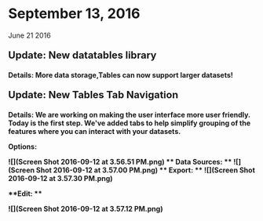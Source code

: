 # September 13, 2016

June 21 2016

<p style="font-size:20px"> <b>Update: New datatables library 

Details: More data storage,Tables can now support larger datasets!

<p style="font-size:20px"> <b>Update: New Tables Tab Navigation 

Details: We are working on making the user interface more user friendly. Today is the first step. We've added tabs to help simplify grouping of the features where you can interact with your datasets.

**Options:**

![](Screen Shot 2016-09-12 at 3.56.51 PM.png)
**
Data Sources: 
**
![](Screen Shot 2016-09-12 at 3.57.00 PM.png)
**
Export: 
**
![](Screen Shot 2016-09-12 at 3.57.30 PM.png)

**Edit: **

![](Screen Shot 2016-09-12 at 3.57.12 PM.png)

